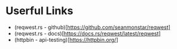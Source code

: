 # Userful Links

- (reqwest.rs - github)[https://github.com/seanmonstar/reqwest]
- (reqwest.rs - docs)[https://docs.rs/reqwest/latest/reqwest]
- (httpbin - api-testing)[https://httpbin.org/]